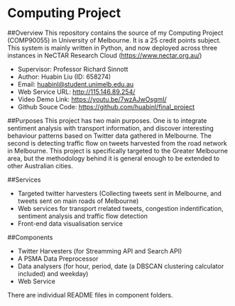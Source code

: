 Computing Project
================

##Overview
This repository contains the source of my Computing Project (COMP90055) in University of Melbourne. It is a 25 credit points subject. This system is mainly written in Python, and now deployed across three instances in NeCTAR Research Cloud (https://www.nectar.org.au/)
- Supervisor: Professor Richard Sinnott
- Author: Huabin Liu (ID: 658274)  
- Email: huabinl@student.unimelb.edu.au
- Web Service URL: http://115.146.89.254/
- Video Demo Link: https://youtu.be/7wzAJwOsgmI/
- Github Souce Code: https://github.com/huabinl/final_project

##Purposes
This project has two main purposes. One is to integrate sentiment analysis with transport information, and discover interesting behaviour patterns based on Twitter data gathered in Melbourne. The second is detecting traffic flow on tweets harvested from the road network in Melbourne. This project is specifically targeted to the Greater Melbourne area, but the methodology behind it is general enough to be extended to other Australian cities.

##Services
- Targeted twitter harvesters (Collecting tweets sent in Melbourne, and tweets sent on main roads of Melbourne)
- Web services for transport rrelated tweets, congestion indentification, sentiment analysis and traffic flow detection
- Front-end data visualisation service

##Components
- Twitter Harvesters (for Streamming API and Search API)
- A PSMA Data Preprocessor
- Data analysers (for hour, period, date (a DBSCAN clustering calculator included) and weekday)
- Web Service

There are individual README files in component folders.
